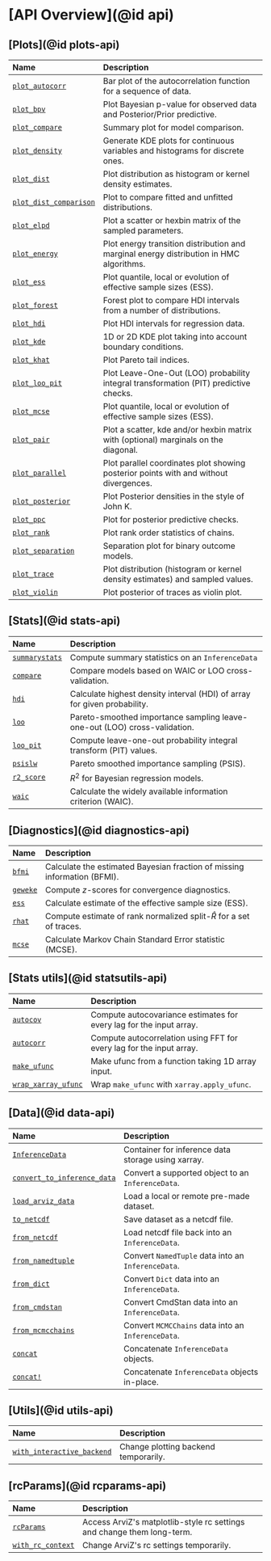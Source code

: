 # [API Overview](@id api)

## [Plots](@id plots-api)

| Name                           | Description                                                                              |
|:------------------------------ |:---------------------------------------------------------------------------------------- |
| [`plot_autocorr`](@ref)        | Bar plot of the autocorrelation function for a sequence of data.                         |
| [`plot_bpv`](@ref)             | Plot Bayesian p-value for observed data and Posterior/Prior predictive.                  |
| [`plot_compare`](@ref)         | Summary plot for model comparison.                                                       |
| [`plot_density`](@ref)         | Generate KDE plots for continuous variables and histograms for discrete ones.            |
| [`plot_dist`](@ref)            | Plot distribution as histogram or kernel density estimates.                              |
| [`plot_dist_comparison`](@ref) | Plot to compare fitted and unfitted distributions.                                       |
| [`plot_elpd`](@ref)            | Plot a scatter or hexbin matrix of the sampled parameters.                               |
| [`plot_energy`](@ref)          | Plot energy transition distribution and marginal energy distribution in HMC algorithms.  |
| [`plot_ess`](@ref)             | Plot quantile, local or evolution of effective sample sizes (ESS).                       |
| [`plot_forest`](@ref)          | Forest plot to compare HDI intervals from a number of distributions.                     |
| [`plot_hdi`](@ref)             | Plot HDI intervals for regression data.                                                  |
| [`plot_kde`](@ref)             | 1D or 2D KDE plot taking into account boundary conditions.                               |
| [`plot_khat`](@ref)            | Plot Pareto tail indices.                                                                |
| [`plot_loo_pit`](@ref)         | Plot Leave-One-Out (LOO) probability integral transformation (PIT) predictive checks.    |
| [`plot_mcse`](@ref)            | Plot quantile, local or evolution of effective sample sizes (ESS).                       |
| [`plot_pair`](@ref)            | Plot a scatter, kde and/or hexbin matrix with (optional) marginals on the diagonal.      |
| [`plot_parallel`](@ref)        | Plot parallel coordinates plot showing posterior points with and without divergences.    |
| [`plot_posterior`](@ref)       | Plot Posterior densities in the style of John K.                                         |
| [`plot_ppc`](@ref)             | Plot for posterior predictive checks.                                                    |
| [`plot_rank`](@ref)            | Plot rank order statistics of chains.                                                    |
| [`plot_separation`](@ref)      | Separation plot for binary outcome models.                                               |
| [`plot_trace`](@ref)           | Plot distribution (histogram or kernel density estimates) and sampled values.            |
| [`plot_violin`](@ref)          | Plot posterior of traces as violin plot.                                                 |

## [Stats](@id stats-api)

| Name                     | Description                                                                     |
|:------------------------ |:------------------------------------------------------------------------------- |
| [`summarystats`](@ref)   | Compute summary statistics on an `InferenceData`                                |
| [`compare`](@ref)        | Compare models based on WAIC or LOO cross-validation.                           |
| [`hdi`](@ref)            | Calculate highest density interval (HDI) of array for given probability.        |
| [`loo`](@ref)            | Pareto-smoothed importance sampling leave-one-out (LOO) cross-validation.       |
| [`loo_pit`](@ref)        | Compute leave-one-out probability integral transform (PIT) values.              |
| [`psislw`](@ref)         | Pareto smoothed importance sampling (PSIS).                                     |
| [`r2_score`](@ref)       | $R^2$ for Bayesian regression models.                                           |
| [`waic`](@ref)           | Calculate the widely available information criterion (WAIC).                    |

## [Diagnostics](@id diagnostics-api)

| Name             | Description                                                              |
|:---------------- |:------------------------------------------------------------------------ |
| [`bfmi`](@ref)   | Calculate the estimated Bayesian fraction of missing information (BFMI). |
| [`geweke`](@ref) | Compute $z$-scores for convergence diagnostics.                          |
| [`ess`](@ref)    | Calculate estimate of the effective sample size (ESS).                   |
| [`rhat`](@ref)   | Compute estimate of rank normalized split-$\hat{R}$ for a set of traces. |
| [`mcse`](@ref)   | Calculate Markov Chain Standard Error statistic (MCSE).                  |

## [Stats utils](@id statsutils-api)

| Name                        | Description                                                          |
|:--------------------------- |:-------------------------------------------------------------------- |
| [`autocov`](@ref)           | Compute autocovariance estimates for every lag for the input array.  |
| [`autocorr`](@ref)          | Compute autocorrelation using FFT for every lag for the input array. |
| [`make_ufunc`](@ref)        | Make ufunc from a function taking 1D array input.                    |
| [`wrap_xarray_ufunc`](@ref) | Wrap `make_ufunc` with `xarray.apply_ufunc`.                         |

## [Data](@id data-api)

| Name                                | Description                                        |
|:----------------------------------- |:-------------------------------------------------- |
| [`InferenceData`](@ref)             | Container for inference data storage using xarray. |
| [`convert_to_inference_data`](@ref) | Convert a supported object to an `InferenceData`.  |
| [`load_arviz_data`](@ref)           | Load a local or remote pre-made dataset.           |
| [`to_netcdf`](@ref)                 | Save dataset as a netcdf file.                     |
| [`from_netcdf`](@ref)               | Load netcdf file back into an `InferenceData`.     |
| [`from_namedtuple`](@ref)           | Convert `NamedTuple` data into an `InferenceData`. |
| [`from_dict`](@ref)                 | Convert `Dict` data into an `InferenceData`.       |
| [`from_cmdstan`](@ref)              | Convert CmdStan data into an `InferenceData`.      |
| [`from_mcmcchains`](@ref)           | Convert `MCMCChains` data into an `InferenceData`. |
| [`concat`](@ref)                    | Concatenate `InferenceData` objects.               |
| [`concat!`](@ref)                   | Concatenate `InferenceData` objects in-place.      |

## [Utils](@id utils-api)

| Name                               | Description                          |
|:---------------------------------- |:------------------------------------ |
| [`with_interactive_backend`](@ref) | Change plotting backend temporarily. |

## [rcParams](@id rcparams-api)

| Name                      | Description                                                            |
|:------------------------- |:---------------------------------------------------------------------- |
| [`rcParams`](@ref)        | Access ArviZ's matplotlib-style rc settings and change them long-term. |
| [`with_rc_context`](@ref) | Change ArviZ's rc settings temporarily.                                |
